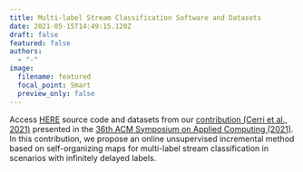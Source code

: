 ```yaml
---
title: Multi-label Stream Classification Software and Datasets
date: 2021-05-15T14:49:15.120Z
draft: false
featured: false
authors:
  - "-"
image:
  filename: featured
  focal_point: Smart
  preview_only: false
---
```

Access [HERE](http://www.biomal.ufscar.br/somStreamML.html) source code and datasets from our [contribution (Cerri et al., 2021)](https://doi.org/10.1145/3412841.3441922) presented in the [36th ACM Symposium on Applied Computing (2021)](https://www.sigapp.org/sac/sac2021/index.html).\
In this contribution, we propose an online unsupervised incremental method based on self-organizing maps for multi-label stream classification in scenarios with infinitely delayed labels.